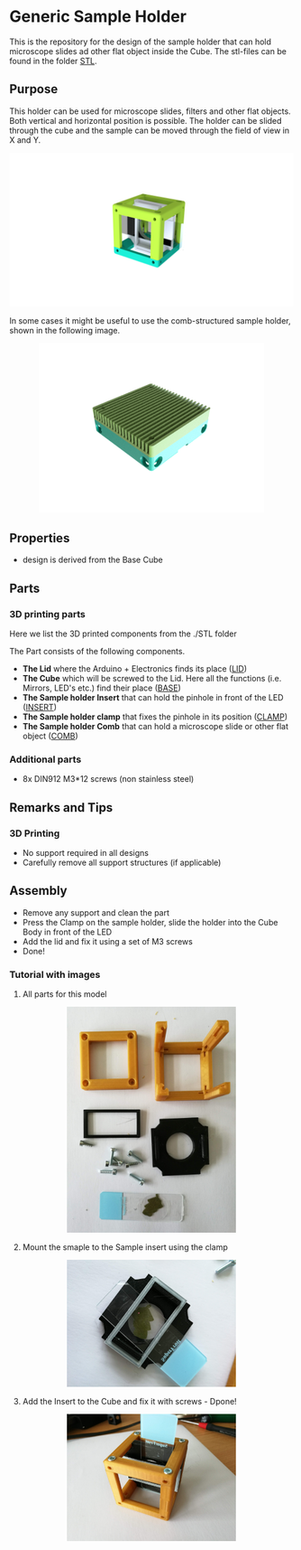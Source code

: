 # Generic Sample Holder
This is the repository for the design of the sample holder that can hold microscope slides ad other flat object inside the Cube. The stl-files can be found in the folder [STL](./STL).

## Purpose
This holder can be used for microscope slides, filters and other flat objects. Both vertical and horizontal position is possible. The holder can be slided through the cube and the sample can be moved through the field of view in X and Y.

<p align="center">
<img src="./IMAGES/Assembly_Cube_Sample_holder_v2.png" width="1000">
</p>

In some cases it might be useful to use the comb-structured sample holder, shown in the following image.

<p align="center">
<img src="./IMAGES/Assembly_Cube_sampleholder.png" width="400">
</p>

## Properties
* design is derived from the Base Cube

## Parts

### 3D printing parts
Here we list the 3D printed components from the ./STL folder

The Part consists of the following components.

* **The Lid** where the Arduino + Electronics finds its place ([LID](./STL/10_Lid_1x1_v2.stl))
* **The Cube** which will be screwed to the Lid. Here all the functions (i.e. Mirrors, LED's etc.) find their place ([BASE](./STL/10_Cube_1x1_v2.stl))
* **The Sample holder Insert** that can hold the pinhole in front of the LED ([INSERT](./STL/20_Cube_insert_Sample_holder.stl))
* **The Sample holder clamp** that fixes the pinhole in its position ([CLAMP](./STL/20_Cube_Insert_Sample_clamp.stl))
* **The Sample holder Comb** that can hold a microscope slide or other flat object ([COMB](./STL/20_Cube_Sampleholder.stl))

### Additional parts
* 8x DIN912 M3*12 screws (non stainless steel)

## Remarks and Tips

### 3D Printing
* No support required in all designs
* Carefully remove all support structures (if applicable)


## Assembly
* Remove any support and clean the part
* Press the Clamp on the sample holder, slide the holder into the Cube Body in front of the LED
* Add the lid and fix it using a set of M3 screws
* Done!

### Tutorial with images

1. All parts for this model
<p align="center">
<img src="./IMAGES/CUBE_SAMPLEHOLDER_0.jpg" width="300">
</p>

2. Mount the smaple to the Sample insert using the clamp
<p align="center">
<img src="./IMAGES/CUBE_SAMPLEHOLDER_1.jpg" width="300">
</p>

3. Add the Insert to the Cube and fix it with screws - Dpone!
<p align="center">
<img src="./IMAGES/CUBE_SAMPLEHOLDER_3.jpg" width="300">
</p>
